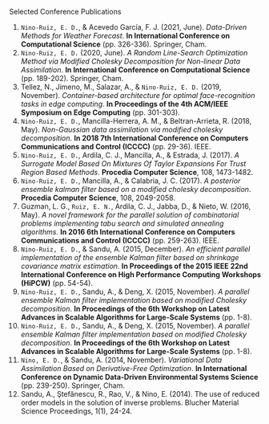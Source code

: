 Selected Conference Publications

1. `Nino-Ruiz, E. D.`, \& Acevedo García, F. J. (2021, June). _Data-Driven Methods for Weather Forecast_. **In International Conference on Computational Science** (pp. 326-336). Springer, Cham.
2. `Nino-Ruiz, E. D.` (2020, June). _A Random Line-Search Optimization Method via Modified Cholesky Decomposition for Non-linear Data Assimilation_. **In International Conference on Computational Science** (pp. 189-202). Springer, Cham.
3. Tellez, N., Jimeno, M., Salazar, A., & `Nino-Ruiz, E. D.` (2019, November). _Container-based architecture for optimal face-recognition tasks in edge computing_. **In Proceedings of the 4th ACM/IEEE Symposium on Edge Computing** (pp. 301-303).
4. `Nino-Ruiz, E. D.`, Mancilla-Herrera, A. M., & Beltran-Arrieta, R. (2018, May). _Non-Gaussian data assimilation via modified cholesky decomposition_. **In 2018 7th International Conference on Computers Communications and Control (ICCCC)** (pp. 29-36). IEEE.
5. `Nino-Ruiz, E. D.`, Ardila, C. J., Mancilla, A., & Estrada, J. (2017). _A Surrogate Model Based On Mixtures Of Taylor Expansions For Trust Region Based Methods_. **Procedia Computer Science**, 108, 1473-1482.
6. `Nino-Ruiz, E. D.`, Mancilla, A., & Calabria, J. C. (2017). _A posterior ensemble kalman filter based on a modified cholesky decomposition_. **Procedia Computer Science**, 108, 2049-2058.
7. Guzman, L. G., `Ruiz, E. N.`, Ardila, C. J., Jabba, D., & Nieto, W. (2016, May). _A novel framework for the parallel solution of combinatorial problems implementing tabu search and simulated annealing algorithms_. **In 2016 6th International Conference on Computers Communications and Control (ICCCC)** (pp. 259-263). IEEE.
8. `Nino-Ruiz, E. D.`, & Sandu, A. (2015, December). _An efficient parallel implementation of the ensemble Kalman filter based on shrinkage covariance matrix estimation_. **In Proceedings of the 2015 IEEE 22nd International Conference on High Performance Computing Workshops (HiPCW)** (pp. 54-54).
9. `Nino-Ruiz, E. D.`, Sandu, A., & Deng, X. (2015, November). _A parallel ensemble Kalman filter implementation based on modified Cholesky decomposition_. **In Proceedings of the 6th Workshop on Latest Advances in Scalable Algorithms for Large-Scale Systems** (pp. 1-8).
10. `Nino-Ruiz, E. D.`, Sandu, A., & Deng, X. (2015, November). _A parallel ensemble Kalman filter implementation based on modified Cholesky decomposition_. **In Proceedings of the 6th Workshop on Latest Advances in Scalable Algorithms for Large-Scale Systems** (pp. 1-8).
11. `Nino, E. D.`, & Sandu, A. (2014, November). _Variational Data Assimilation Based on Derivative-Free Optimization_. **In International Conference on Dynamic Data-Driven Environmental Systems Science** (pp. 239-250). Springer, Cham.
12. Sandu, A., Ştefănescu, R., Rao, V., & Nino, E. (2014). The use of reduced order models in the solution of inverse problems. Blucher Material Science Proceedings, 1(1), 24-24.
